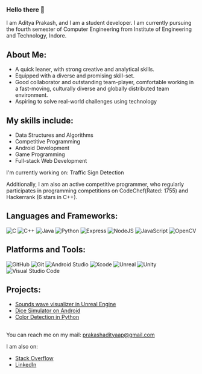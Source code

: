 ### Hello there 👋

I am Aditya Prakash, and I am a student developer. I am currently pursuing the fourth semester of Computer Engineering from Institute of Engineering and Technology, Indore.

## About Me:
- A quick leaner, with strong creative and analytical skills.
- Equipped with a diverse and promising skill-set.
- Good collaborator and outstanding team-player, comfortable working in a fast-moving, culturally diverse and globally distributed team environment.
- Aspiring to solve real-world challenges using technology

## My skills include:
- Data Structures and Algorithms
- Competitive Programming
- Android Development
- Game Programming
- Full-stack Web Development

I'm currently working on: Traffic Sign Detection

Additionally, I am also an active competitive programmer, who regularly participates in programming competitions on CodeChef(Rated: 1755) and Hackerrank (6 stars in C++). 

## Languages and Frameworks:
![C](https://img.shields.io/badge/C-27338e?style=flat-square&logo=c&logoColor=white)
![C++](https://img.shields.io/badge/C++-649ad2?style=flat-square&logo=c%2B%2B&logoColor=white)
![Java](https://img.shields.io/badge/-Java-important?style=flat-square&logo=Java&logoColor=white)
![Python](https://img.shields.io/badge/Python-3776AB?style=flat-square&logo=Python&logoColor=white)
![Express](https://img.shields.io/badge/-Express-success?style=flat-square&logo=Express&logoColor=white)
![NodeJS](https://img.shields.io/badge/Node.js-fffff?style=flat-square&logo=Node.js&logoColor=fffff)
![JavaScript](https://img.shields.io/badge/Javascript-ffcb2c?style=flat-square&logo=Javascript&logoColor=white)
![OpenCV](https://img.shields.io/badge/OpenCV-23f22f?style=flat-square&logo=OpenCV&logoColor=white)

## Platforms and Tools:

![GitHub](https://img.shields.io/badge/GitHub-181717?style=flat-square&logo=github)
![Git](https://img.shields.io/badge/Git-F05032?style=flat-square&logo=Git&logoColor=white)
![Android Studio](https://img.shields.io/badge/Android_Studio-3DDC84?style=flat-square&logo=Android-Studio&logoColor=ffffff)
![Xcode](https://img.shields.io/badge/Xcode-007ACC?style=flat-square&logo=Xcode&logoColor=white)
![Unreal](https://img.shields.io/badge/Unreal-181717?style=flat-square&logo=Unreal-Engine&logoColor=white)
![Unity](https://img.shields.io/badge/Unity-202020?style=flat-square&logo=Unity&logoColor=white)
![Visual Studio Code](https://img.shields.io/badge/Visual_Studio_Code-007ACC?style=flat-square&logo=Visual-Studio-Code&logoColor=white)

## Projects:
- [Sounds wave visualizer in Unreal Engine](https://github.com/AdityaPrakash-26/SoundWaveVisualizer)
- [Dice Simulator on Android](https://github.com/AdityaPrakash-26/DiceApp)
- [Color Detection in Python](https://github.com/AdityaPrakash-26/ColorDetectionProject)
##

You can reach me on my mail: prakashadityaap@gmail.com

I am also on: 
- [Stack Overflow](https://stackoverflow.com/users/12034477/aditya-prakash)
- [LinkedIn](https://www.linkedin.com/in/aditya-prakash-83835a188/)
